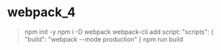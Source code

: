 # webpack_4

> npm init -y
> npm i -D webpack webpack-cli
> add script:
"scripts": {
    "build": "webpack --mode production"
}
> npm run build

